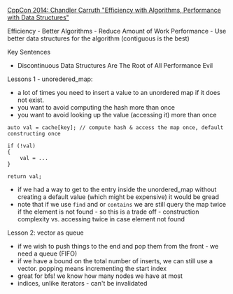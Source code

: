 
[CppCon 2014: Chandler Carruth "Efficiency with Algorithms, Performance with Data Structures"](https://www.youtube.com/watch?v=fHNmRkzxHWs)

Efficiency - Better Algorithms - Reduce Amount of Work
Performance - Use better data structures for the algorithm (contiguous is the best)

Key Sentences
- Discontinuous Data Structures Are The Root of All Performance Evil

Lessons 1 - unoredered_map:
- a lot of times you need to insert a value to an unordered map if it does not exist.
- you want to avoid computing the hash more than once
- you want to avoid looking up the value (accessing it) more than once

```
auto val = cache[key]; // compute hash & access the map once, default constructing once

if (!val)
{
	val = ...
}

return val;
```

- if we had a way to get to the entry inside the unordered_map without creating a default value (which might be expensive) it would be gread
- note that if we use `find` and or `contains` we are still query the map twice if the element is not found - so this is a trade off - construction complexity vs. accessing twice in case element not found

Lesson 2: vector as queue
- if we wish to push things to the end and pop them from the front - we need a queue (FIFO)
- if we have a bound on the total number of inserts, we can still use a vector. popping means incrementing the start index
- great for bfs! we know how many nodes we have at most
- indices, unlike iterators - can't be invalidated